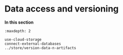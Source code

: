 # Data access and versioning



**In this section**
```{toctree}
:maxdepth: 2

use-cloud-storage
connect-external-databases
../store/version-data-n-artifacts
```
